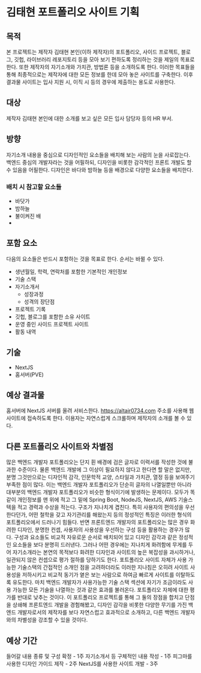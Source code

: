 # 김태현 포트폴리오 사이트 기획

## 목적

본 프로젝트는 제작자 김태현 본인(이하 제작자)의 포트폴리오, 사이드 프로젝트, 블로그, 깃헙, 라이브러리 레포지토리 등을 모아 보기 편하도록 정리하는 것을 제일의 목표로 한다. 또한 제작자의 자기소개와 가치관, 방법론 등을 소개하도록 한다. 이러한 목표들을 통해 최종적으로는 제작자에 대한 모든 정보를 한데 모아 놓은 사이트를 구축한다. 이후 결과물 사이트는 입사 지원 시, 이직 시 등의 경우에 제출하는 용도로 사용한다. 

## 대상

제작자 김태현 본인에 대한 소개를 보고 싶은 모든 입사 담당자 등의 HR 부서.

## 방향

자기소개 내용을 중심으로 디자인적인 요소들을 배치해 보는 사람의 눈을 사로잡는다. 백엔드 중심의 개발자라는 것을 어필하되, 디자인을 비롯한 감각적인 프론트 개발도 할 수 있음을 어필한다. 디자인은 바다와 밤하늘 등을 배경으로 다양한 요소들을 배치한다. 

### 배치 시 참고할 요소들

- 바닷가
- 밤하늘
- 불이켜진 배
- 

## 포함 요소

다음의 요소들은 반드시 포함하는 것을 목표로 한다. 순서는 바뀔 수 있다. 

- 생년월일, 학력, 연락처를 포함한 기본적인 개인정보
- 기술 스택
- 자기소개서
    - 성장과정
    - 성격의 장단점
- 프로젝트 기록
- 깃헙, 블로그를 포함한 소유 사이트
- 운영 중인 사이드 프로젝트 사이트
- 활동 내역


## 기술

- NextJS
- 홈서버(PVE)

## 예상 결과물

홈서버에 NextJS 서버를 올려 서비스한다. https://altair0734.com 주소를 사용해 웹사이트에 접속하도록 한다. 이용자는 자연스럽게 스크롤하며 제작자의 소개를 볼 수 있다. 

## 다른 포트폴리오 사이트와 차별점

많은 백엔드 개발자 포트폴리오는 단지 휜 배경에 검은 글자로 이력서를 작성한 것에 불과한 수준이다. 물론 백엔드 개발에 그 이상이 필요하지 않다고 한다면 할 말은 없지만, 분명 그것만으로는 디자인적 감각, 인문학적 교양, 스타일과 가치관, 열정 등을 보여주기 부족한 점이 많다. 이는 백엔드 개발자 포트폴리오가 단순히 글자의 나열일뿐만 아니라 대부분의 백엔드 개발자 포트폴리오가 비슷한 형식이기에 발생하는 문제이다. 모두가 똑같이 개인정보를 맨 위에 적고 그 밑에 Spring Boot, NodeJS, NextJS, AWS 기술스텍을 적고 경력과 수상을 적는다. 구조가 지나치게 겹친다. 특히 사용자의 편의성을 우선한다던가, 어떤 철학을 갖고 자기관리를 해왔는지 등의 정성적인 특징은 이러한 형식의 포트폴리오에서 드러나기 힘들다. 
반면 프론트엔드 개발자의 포트폴리오는 많은 경우 화려한 디자인, 분명한 컨셉, 사용자의 사용성을 우선하는 구성 등을 활용하는 경우가 많다. 구성과 요소들도 비교적 자유로운 순서로 배치되어 있고 디자인 감각과 같은 정성적인 요소들을 보다 분명히 드러낸다. 그러나 어떤 경우에는 지나치게 화려함에 무게를 두어 자기소개라는 본연의 목적보다 화려한 디자인과 사이트의 높은 복잡성을 과시하거나, 일관되지 않은 컨셉으로 평가 절하를 당하기도 한다. 포트폴리오 사이트 자체가 사용 가능한 기술스택의 간접적인 소개인 점을 고려하더라도 이러한 지나침은 오히려 사이트 사용성을 저하시키고 비교적 동기가 옅은 보는 사람으로 하여금 빠르게 사이트를 이탈하도록 유도한다. 마치 백엔드 개발자가 사용가능한 기술 스택 섹션에 자기가 조금이라도 사용 가능한 모든 기술을 나열하는 것과 같은 효과를 불러온다. 포트폴리오 자체에 대한 평가를 반대로 낮추는 것이다. 
이 포트폴리오 프로젝트를 통해 그 둘의 장점을 합치고 단점을 상쇄해 프론트엔드 개발을 경험해봤고, 디자인 감각을 비롯한 다양한 무기를 가진 백엔드 개발자로서의 제작자를 보다 자연스럽고 효과적으로 소개하고, 다른 백엔드 개발자와의 차별성을 강조할 수 있을 것이다.

## 예상 기간

들어갈 내용 종류 및 구성 확정 - 1주
자기소개서 등 구체적인 내용 작성 - 1주
피그마를 사용한 디자인 가이드 제작 - 2주
NextJS를 사용한 사이트 개발 - 3주
